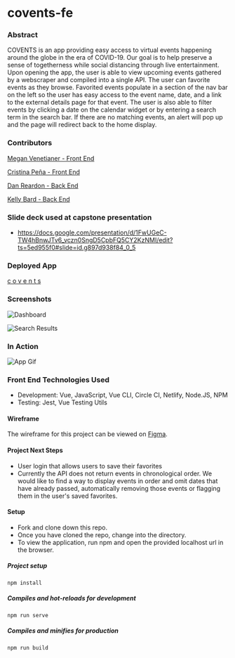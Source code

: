 # covents-fe

### Abstract
COVENTS is an app providing easy access to virtual events happening around the globe in the era of COVID-19. Our goal is to help preserve a sense of togetherness while social distancing through live entertainment. Upon opening the app, the user is able to view upcoming events gathered by a webscraper and compiled into a single API. The user can favorite events as they browse. Favorited events populate in a section of the nav bar on the left so the user has easy access to the event name, date, and a link to the external details page for that event. The user is also able to filter events by clicking a date on the calendar widget or by entering a search term in the search bar. If there are no matching events, an alert will pop up and the page will redirect back to the home display.

### Contributors
[Megan Venetianer - Front End](https://github.com/megan-venetianer)

[Cristina Peña - Front End](https://github.com/CLPena)

[Dan Reardon - Back End](https://github.com/dreardon1021)

[Kelly Bard - Back End](https://github.com/KellyIB)


### Slide deck used at capstone presentation

  - https://docs.google.com/presentation/d/1FwUGeC-TW4hBnwJTv6_vczn0SngD5CpbFQ5CY2KzNMI/edit?ts=5ed955f0#slide=id.g897d938f84_0_5
  

### Deployed App
[c o v e n t s](https://covents.netlify.app/#/)

### Screenshots
![Dashboard](https://i.imgur.com/JJmx4D9.png)

![Search Results](https://i.imgur.com/DHLYhmb.png)

### In Action
![App Gif](https://i.imgur.com/FvWzOh9.gif)

### Front End Technologies Used
- Development: Vue, JavaScript, Vue CLI, Circle CI, Netlify, Node.JS, NPM
- Testing: Jest, Vue Testing Utils

#### Wireframe
The wireframe for this project can be viewed on [Figma](https://www.figma.com/file/AIyQ5oo9yizKCRlIREJ824/COVENTS?node-id=0%3A1).

#### Project Next Steps
- User login that allows users to save their favorites
- Currently the API does not return events in chronological order. We would like to find a way to display events in order and omit dates that have already passed, automatically removing those events or flagging them in the user's saved favorites.

#### Setup
- Fork and clone down this repo.
- Once you have cloned the repo, change into the directory.
- To view the application, run npm and open the provided localhost url in the browser.

##### Project setup
```
npm install
```

##### Compiles and hot-reloads for development
```
npm run serve
```

##### Compiles and minifies for production
```
npm run build
```
